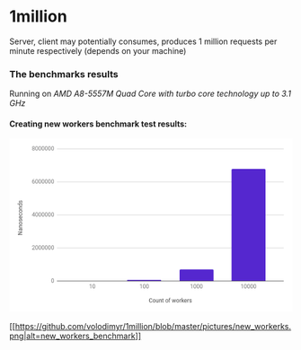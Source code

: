 # 1million
Server, client may potentially consumes, produces 1 million requests per minute respectively (depends on your machine)

### The benchmarks results
Running on *AMD A8-5557M Quad Core with turbo core technology up to 3.1 GHz*

#### Creating new workers benchmark test results:
![Image of New_workers benchmark tests](https://github.com/volodimyr/1million/blob/master/pictures/new_workerks.png)

[[https://github.com/volodimyr/1million/blob/master/pictures/new_workerks.png|alt=new_workers_benchmark]]

